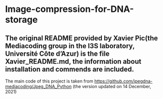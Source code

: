 # Image-compression-for-DNA-storage

## The original README provided by Xavier Pic(the Mediacoding group in the I3S laboratory, Université Côte d’Azur) is the file Xavier_README.md, the information about installation and commends are included.
The main code of this project is taken from https://github.com/jpegdna-mediacoding/Jpeg_DNA_Python (the version updated on 14 December, 2021)


